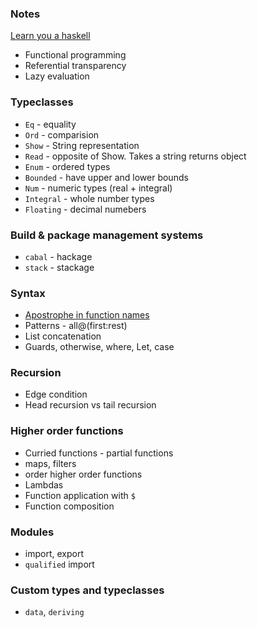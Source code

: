 ### Notes

[Learn you a haskell](http://learnyouahaskell.com)


* Functional programming
* Referential transparency
* Lazy evaluation

### Typeclasses

* ```Eq``` - equality
* ```Ord``` - comparision
* ```Show``` - String representation
* ```Read``` - opposite of Show. Takes a string returns object
* ```Enum``` - ordered types
* ```Bounded``` - have upper and lower bounds
* ```Num``` - numeric types (real + integral)
* ```Integral``` - whole number types
* ```Floating``` - decimal numebers

### Build & package management systems

* ```cabal``` - hackage
* ```stack``` - stackage

### Syntax

* [Apostrophe in function names](https://stackoverflow.com/questions/5673916/apostrophe-in-identifiers-in-haskell)
* Patterns - all@(first:rest)
* List concatenation
* Guards, otherwise, where, Let, case

### Recursion

* Edge condition
* Head recursion vs tail recursion

### Higher order functions

* Curried functions - partial functions
* maps, filters
* order higher order functions
* Lambdas
* Function application with ```$```
* Function composition

### Modules

* import, export
* ```qualified``` import

### Custom types and typeclasses

* ```data```, ```deriving```
